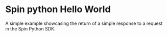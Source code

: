 # Spin python Hello World

A simple example showcasing the return of a simple response to a request in the Spin Python SDK.